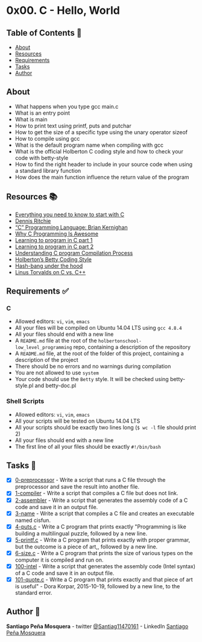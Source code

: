 # 0x00. C - Hello, World

## Table of Contents :book:
* [About](#about)
* [Resources](#resources)
* [Requirements](#requirements)
* [Tasks](#tasks)
* [Author](#author)

## About

* What happens when you type gcc main.c
* What is an entry point
* What is main
* How to print text using printf, puts and putchar
* How to get the size of a specific type using the unary operator sizeof
* How to compile using gcc
* What is the default program name when compiling with gcc
* What is the official Holberton C coding style and how to check your code with betty-style
* How to find the right header to include in your source code when using a standard library function
* How does the main function influence the return value of the program

## Resources :books:

* [Everything you need to know to start with C](https://intranet.hbtn.io/rltoken/JgP0ALD8CNZM19FLZQetMQ)
* [Dennis Ritchie](https://intranet.hbtn.io/rltoken/vY9KI1Ai38BUuydEfadtaA)
* [“C” Programming Language: Brian Kernighan](https://intranet.hbtn.io/rltoken/f5nVwIVoNRrnddbX-5h5rw)
* [Why C Programming Is Awesome](https://intranet.hbtn.io/rltoken/J7yAaPGVuPoJI4iP1DuIPw)
* [Learning to program in C part 1](https://intranet.hbtn.io/rltoken/AicyjqLinWdA9qxKsXBKjg)
* [Learning to program in C part 2](https://intranet.hbtn.io/rltoken/1qtDStnOrOjrVseFa3jngA)
* [Understanding C program Compilation Process](https://intranet.hbtn.io/rltoken/qM-SOqtf8ZnGxVtVWchAfg)
* [Holberton’s Betty Coding Style](https://intranet.hbtn.io/rltoken/8c-wkUvvmuA_d5s4ktmnEw)
* [Hash-bang under the hood](https://intranet.hbtn.io/rltoken/7oODGrfLgAJJzoCbfBap3Q)
* [Linus Torvalds on C vs. C++ ](https://intranet.hbtn.io/rltoken/8rYFkn82I0QlSygvC0u2Jw)

## Requirements :white_check_mark:

### C
* Allowed editors: `vi`, `vim`, `emacs`
* All your files will be compiled on Ubuntu 14.04 LTS using `gcc 4.8.4`
* All your files should end with a new line
* A `README.md` file at the root of the `holbertonschool-low_level_programming` repo, containing a description of the repository
* A `README.md` file, at the root of the folder of this project, containing a description of the project
* There should be no errors and no warnings during compilation
* You are not allowed to use `system`
* Your code should use the `Betty` style. It will be checked using betty-style.pl and betty-doc.pl
### Shell Scripts
* Allowed editors: `vi`, `vim`, `emacs`
* All your scripts will be tested on Ubuntu 14.04 LTS
* All your scripts should be exactly two lines long (`$ wc -l` file should print 2)
* All your files should end with a new line
* The first line of all your files should be exactly `#!/bin/bash`

## Tasks :page_with_curl:
- [x] [0-preprocessor](./0-preprocessor) - Write a script that runs a C file through the preprocessor and save the result into another file.
- [x] [1-compiler](./1-compiler) - Write a script that compiles a C file but does not link.
- [x] [2-assembler](./2-assembler)  - Write a script that generates the assembly code of a C code and save it in an output file.
- [x] [3-name](./3-name)  - Write a script that compiles a C file and creates an executable named cisfun.
- [x] [4-puts.c](./4-puts.c)  - Write a C program that prints exactly "Programming is like building a multilingual puzzle, followed by a new line.
- [x] [5-printf.c](./5-printf.c) - Write a C program that prints exactly with proper grammar, but the outcome is a piece of art,, followed by a new line.
- [x] [6-size.c](./6-size.c) - Write a C program that prints the size of various types on the computer it is compiled and run on.
- [x] [100-intel](./100-intel) - Write a script that generates the assembly code (Intel syntax) of a C code and save it in an output file.
- [x] [101-quote.c](./101-quote.c) - Write a C program that prints exactly and that piece of art is useful" - Dora Korpar, 2015-10-19, followed by a new line, to the standard error.

## Author :pencil:
**Santiago Peña Mosquera** - twitter [@Santiag11470161](https://twitter.com/Santiag11470161) - LinkedIn [Santiago Peña Mosquera](https://www.linkedin.com/in/santiago-pe%C3%B1a-mosquera-abaa20196/)
